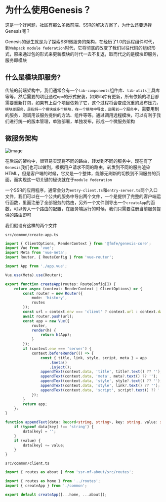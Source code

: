 # 为什么使用Genesis？
这是一个好问题，社区有那么多微前端、SSR的解决方案了，为什么还要选择Genesis呢？

Genesis的诞生就是为了探索SSR微服务的架构，在经历了1.0的远程组件时代，到`Webpack module federation`时代，它将彻底的改变了我们以往代码的组织形式，原来通过包的形式来更新模块的时代一去不复返，取而代之的是模块即服务，服务即模块

## 什么是模块即服务?
传统的前端架构中，我们通常会有一个`lib-components`组件库、`lib-utils`工具库等等，然后需要的项目通过`npm`的形式安装，如果lib库有更新，所有依赖的项目都需要重新打包，如果有上百个项目依赖了它，这个过程将会变成沉重的发布压力。`模块即服务，是指将一个模块或多个模块，在一个模块中导出，部署到一个服务中`，需要用到的服务，则调用该服务提供的方法、组件等等。通过调用远程模块，可以有利于我们进行统一的版本管理，单独部署，单独发布，形成一个微服务架构


## 微服务架构
![image](https://user-images.githubusercontent.com/8424643/155874150-076364f8-9c8e-4db2-95be-ea15c6ce1bab.png)

在后端的架构中，很容易实现将不同的路由，转发到不同的服务中，现在有了`Genesis`我们也可以做到，根据用户请求不同的路由，转发到不同的服务渲染HTML，但是客户端的时候，它又是一个整体，能够无刷新的切换到不同服务的页面，而实现这一切关键的秘诀就在于`module federation`     

一个SSR的应用程序，通常会分为`entry-client.ts`和`entry-server.ts`两个入口文件，我们可以在一个公共的服务中导出两个文件，一个是提供了完整的客户端运行函数，里面注册了全部服务的路由，另外一个文件则导出一个`createApp`的函数，可以传入一个路由的配置，在服务端运行的时候，我们只需要注册当前服务提供的路由即可

我们假设有这样的两个文件

`src/common/create-app.ts`
```ts
import { ClientOptions, RenderContext } from '@fmfe/genesis-core';
import Vue from 'vue';
import Meta from 'vue-meta';
import Router, { RouteConfig } from 'vue-router';

import App from './app.vue';

Vue.use(Meta).use(Router);

export function createApp(routes: RouteConfig[]) {
    return async (context: RenderContext | ClientOptions) => {
        const router = new Router({
            mode: 'history',
            routes
        });
        const url = context.env === 'client' ? context.url : context.data.url;
        await router.push(url);
        const app = new Vue({
            router,
            render(h) {
                return h(App);
            }
        });
        if (context.env === 'server') {
            context.beforeRender(() => {
                const { title, link, style, script, meta } = app
                    .$meta()
                    .inject();
                appendText(context.data, 'title', title?.text() ?? '');
                appendText(context.data, 'meta', meta?.text() ?? '');
                appendText(context.data, 'style', style?.text() ?? '');
                appendText(context.data, 'style', link?.text() ?? '');
                appendText(context.data, 'script', script?.text() ?? '');
            });
        }
        return app;
    };
}

function appendText(data: Record<string, string>, key: string, value: string) {
    if (typeof data[key] !== 'string') {
        data[key] = '';
    }
    if (value) {
        data[key] += value;
    }
}

```

`src/common/client.ts`
```ts
import { routes as about } from 'ssr-mf-about/src/routes';

import { routes as home } from '../routes';
import { createApp } from './common';

export default createApp([...home, ...about]);

```